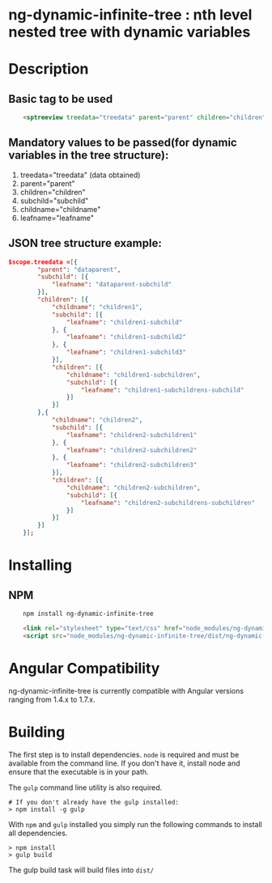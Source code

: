 # ng-dynamic-infinite-tree : nth level nested tree with dynamic variables

# Description
## Basic tag to be used
```html
    <sptreeview treedata="treedata" parent="parent" children="children" subchild="subchild" childname="childname" leafname="leafname"></sptreeview>
```
## Mandatory values to be passed(for dynamic variables in the tree structure):
1. treedata="treedata" (data obtained)
2. parent="parent" 
3. children="children" 
4. subchild="subchild"
5. childname="childname"
6. leafname="leafname"
 
 
## JSON tree structure example:

```json
$scope.treedata =[{
		"parent": "dataparent",
		"subchild": [{
			"leafname": "dataparent-subchild"
		}],
		"children": [{
			"childname": "children1",
			"subchild": [{
				"leafname": "children1-subchild"
			}, {
				"leafname": "children1-subchild2"
			}, {
				"leafname": "children1-subchild3"
			}],
			"children": [{
				"childname": "children1-subchildren",
				"subchild": [{
					"leafname": "children1-subchildrens-subchild"
				}]
			}]
		},{
			"childname": "children2",
			"subchild": [{
				"leafname": "children2-subchildren1"
			}, {
				"leafname": "children2-subchildren2"
			}, {
				"leafname": "children2-subchildren3"
			}],
			"children": [{
				"childname": "children2-subchildren",
				"subchild": [{
					"leafname": "children2-subchildrens-subchildren"
				}]
			}]
		}]
	}];
```

# Installing
## NPM

```bash
    npm install ng-dynamic-infinite-tree
```

```html
    <link rel="stylesheet" type="text/css" href="node_modules/ng-dynamic-infinite-tree/style/style.css">
    <script src="node_modules/ng-dynamic-infinite-tree/dist/ng-dynamic-infinite-tree.min.js">
```
# Angular Compatibility

ng-dynamic-infinite-tree is currently compatible with Angular versions ranging from 1.4.x to 1.7.x.

# Building

The first step is to install dependencies. `node` is required and must be available from the command line. If you don't have it, install node and ensure that the executable is in your path. 

The `gulp` command line utility is also required.

    # If you don't already have the gulp installed:
    > npm install -g gulp

With `npm` and `gulp` installed you simply run the following commands to install all dependencies. 

    > npm install
    > gulp build

The gulp build task will build files into `dist/`
